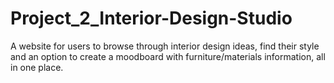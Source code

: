 # Project_2_Interior-Design-Studio
A website for users to browse through interior design ideas, find their style and an option to create a moodboard with furniture/materials information, all in one place.
